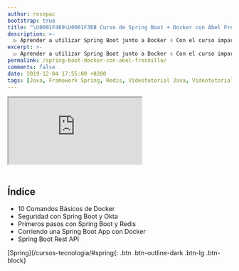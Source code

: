 ```yaml
---
author: rosepac
bootstrap: true
title: "\U0001F469‍\U0001F3EB Curso de Spring Boot + Docker con Abel Fresnillo"
description: >-
  ▷ Aprender a utilizar Spring Boot junto a Docker ✌️ Con el curso impartido por Abel Fresnillo ⭐️
excerpt: >-
  ▷ Aprender a utilizar Spring Boot junto a Docker ✌️ Con el curso impartido por Abel Fresnillo ⭐️
permalink: /spring-boot-docker-con-abel-fresnillo/
comments: false
date: 2019-12-04 17:55:00 +0200
tags: [Java, Framework Spring, Redis, Videotutorial Java, Videotutorial Docker, Videotutorial Redis]
---
```


<div class="embed-responsive embed-responsive-16by9">
  <iframe class="embed-responsive-item" src="https://www.youtube-nocookie.com/embed/X7Qq5n5Ph80" allowfullscreen></iframe>
</div><br/>

## Índice

* 10 Comandos Básicos de Docker
* Seguridad con Spring Boot y Okta
* Primeros pasos con Spring Boot y Redis
* Corriendo una Spring Boot App con Docker
* Spring Boot Rest API

[Spring](/cursos-tecnologia/#spring{: .btn .btn-outline-dark .btn-lg .btn-block}
